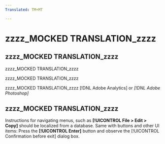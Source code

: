 ```yaml
---
Translated: TM+MT

---
```

# zzzz_MOCKED TRANSLATION_zzzz

## zzzz_MOCKED TRANSLATION_zzzz

zzzz_MOCKED TRANSLATION_zzzz

zzzz_MOCKED TRANSLATION_zzzz

zzzz_MOCKED TRANSLATION_zzzz [!DNL Adobe Analytics] or *[!DNL Adobe Photoshop]*

## zzzz_MOCKED TRANSLATION_zzzz

Instructions for navigating menus, such as **[!UICONTROL File > Edit > Copy]** should be localized from a database. Same with buttons and other UI items: Press the **[!UICONTROL Enter]** button and observe the [!UICONTROL Confirmation before exit] dialog box.
